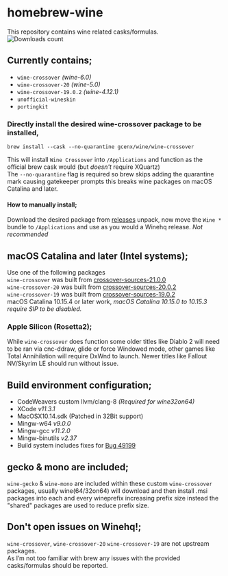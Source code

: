# homebrew-wine
This repository contains wine related casks/formulas.\
![Downloads count](https://img.shields.io/github/downloads/gcenx/homebrew-wine/total.svg)

## Currently contains;
- `wine-crossover` *(wine-6.0)*
- `wine-crossover-20` *(wine-5.0)*
- `wine-crossover-19.0.2` *(wine-4.12.1)*
- `unofficial-wineskin`
- `portingkit`

### Directly install the desired wine-crossover package to be installed,
```
brew install --cask --no-quarantine gcenx/wine/wine-crossover
```
This will install `Wine Crossover` into `/Applications` and function as the official brew cask would (but _doesn't_ require XQuartz)\
The `--no-quarantine` flag is required so brew skips adding the quarantine mark causing gatekeeper prompts this breaks wine packages on macOS Catalina and later.

#### How to manually install;
Download the desired package from [releases](https://github.com/Gcenx/homebrew-wine/releases) unpack, now move the `Wine *` bundle to `/Applications` and use as you would a Winehq release. _*Not recommended*_

## macOS Catalina and later (Intel systems);
Use one of the following packages\
`wine-crossover` was built from [crossover-sources-21.0.0](https://media.codeweavers.com/pub/crossover/source/crossover-sources-21.0.0.tar.gz)\
`wine-crossover-20` was built from [crossover-sources-20.0.2](https://media.codeweavers.com/pub/crossover/source/crossover-sources-20.0.2.tar.gz)\
`wine-crossover-19` was built from [crossover-sources-19.0.2](https://media.codeweavers.com/pub/crossover/source/crossover-sources-19.0.2.tar.gz)\
macOS Catalina 10.15.4 or later work, _*macOS Catalina 10.15.0 to 10.15.3 require SIP to be disabled.*_

### Apple Silicon (Rosetta2);
While `wine-crossover` does function some older titles like Diablo 2 will need to be ran via cnc-ddraw, glide or force Windowed mode, other games like Total Annihilation will require DxWnd to launch.  Newer titles like Fallout NV/Skyrim LE should run without issue.

## Build environment configuration;
- CodeWeavers custom llvm/clang-8 _(Required for wine32on64)_
- XCode _v11.3.1_
- MacOSX10.14.sdk (Patched in 32Bit support)
- Mingw-w64 _v9.0.0_
- Mingw-gcc _v11.2.0_
- Mingw-binutils _v2.37_
- Build system includes fixes for [Bug 49199](https://bugs.winehq.org/show_bug.cgi?id=49199)

## gecko & mono are included;
`wine-gecko` & `wine-mono` are included within these custom `wine-crossover` packages, usually wine(64/32on64) will download and then install .msi packages into each and every wineprefix increasing prefix size instead the "shared" packages are used to reduce prefix size.

## Don't open issues on Winehq!;
`wine-crossover`, `wine-crossover-20` `wine-crossover-19` are not upstream packages.\
As I’m not too familiar with brew any issues with the provided casks/formulas should be reported.

